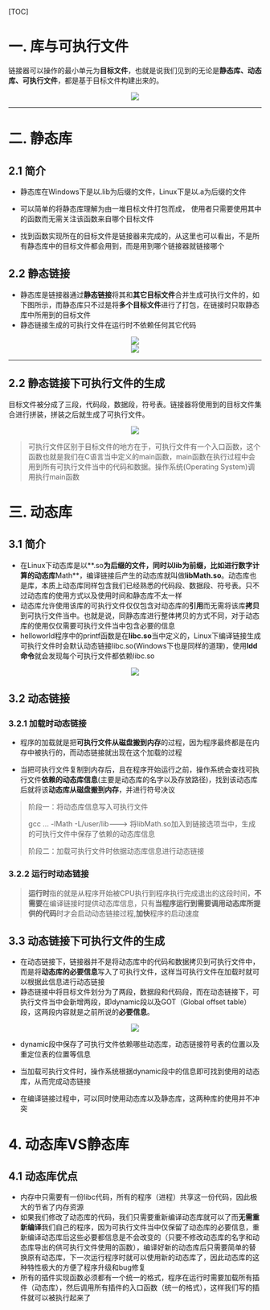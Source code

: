 [TOC]

# 一. 库与可执行文件

链接器可以操作的最小单元为**目标文件**，也就是说我们见到的无论是**静态库、动态库、可执行文件**，都是基于目标文件构建出来的。

<div align="center">
	<img src="https://segmentfault.com/img/bVbg264?w=297&h=249" />
</div>

---

# 二. 静态库

## 2.1 简介

* 静态库在Windows下是以.lib为后缀的文件，Linux下是以.a为后缀的文件

* 可以简单的将静态库理解为由一堆目标文件打包而成， 使用者只需要使用其中的函数而无需关注该函数来自哪个目标文件
* 找到函数实现所在的目标文件是链接器来完成的，从这里也可以看出，不是所有静态库中的目标文件都会用到，而是用到哪个链接器就链接哪个

## 2.2 静态链接

* 静态库是链接器通过**静态链接**将其和**其它目标文件**合并生成可执行文件的，如下图所示，而静态库只不过是将**多个目标文件**进行了打包，在链接时只取静态库中所用到的目标文件
* 静态链接生成的可执行文件在运行时不依赖任何其它代码

<div align="center">
	<img src="https://segmentfault.com/img/bVbg27a?w=311&h=248" />
</div>

<div align="center">
	<img src="https://segmentfault.com/img/bVbg27g?w=485&h=364" />
</div>



---

## 2.2 静态链接下可执行文件的生成

目标文件被分成了三段，代码段，数据段，符号表。链接器将使用到的目标文件集合进行拼装，拼装之后就生成了可执行文件。

<div align="center">
	<img src="https://segmentfault.com/img/bVbg4Uu?w=291&h=467" />
</div>

> 可执行文件区别于目标文件的地方在于，可执行文件有一个入口函数，这个函数也就是我们在C语言当中定义的main函数，main函数在执行过程中会用到所有可执行文件当中的代码和数据。操作系统(Operating System)调用执行main函数

# 三. 动态库

## 3.1 简介

* 在Linux下动态库是以**.so**为后缀的文件，同时以lib为前缀，比如进行数字计算的动态库**Math**，编译链接后产生的动态库就叫做**libMath.so**。动态库也是库，本质上动态库同样包含我们已经熟悉的代码段、数据段、符号表。只不过动态库的使用方式以及使用时间和静态库不太一样
* 动态库允许使用该库的可执行文件仅仅包含对动态库的**引用**而无需将该库**拷贝**到可执行文件当中。也就是说，同静态库进行整体拷贝的方式不同，对于动态库的使用仅仅需要可执行文件当中包含必要的信息
* helloworld程序中的printf函数是在**libc.so**当中定义的，Linux下编译链接生成可执行文件时会默认动态链接libc.so(Windows下也是同样的道理)，使用**ldd命令**就会发现每个可执行文件都依赖libc.so

<div align="center">
	<img src="https://segmentfault.com/img/bVbg4TD?w=393&h=258" />
</div>

## 3.2 动态链接

### 3.2.1 加载时动态链接

* 程序的加载就是把**可执行文件从磁盘搬到内存**的过程，因为程序最终都是在内存中被执行的，而动态链接就出现在这个加载的过程

* 当把可执行文件复制到内存后，且在程序开始运行之前，操作系统会查找可执行文件**依赖的动态库信息**(主要是动态库的名字以及存放路径)，找到该动态库后就将该**动态库从磁盘搬到内存**，并进行符号决议

> 阶段一：将动态库信息写入可执行文件
>
> gcc ... -lMath -L/user/lib---> 将libMath.so加入到链接选项当中，生成的可执行文件中保存了依赖的动态库信息
>
> 阶段二：加载可执行文件时依据动态库信息进行动态链接

### 3.2.2 运行时动态链接

>  **运行时**指的就是从程序开始被CPU执行到程序执行完成退出的这段时间，**不需要**在编译链接时提供动态库信息，只有**当程序运行到需要调用动态库所提供的代码**时才会启动动态链接过程,**加快**程序的启动速度

## 3.3 动态链接下可执行文件的生成

* 在动态链接下，链接器并不是将动态库中的代码和数据拷贝到可执行文件中，而是将**动态库的必要信息**写入了可执行文件，这样当可执行文件在加载时就可以根据此信息进行动态链接
* 静态链接中将目标文件划分为了两段，数据段和代码段，而在动态链接下，可执行文件当中会新增两段，即dynamic段以及GOT（Global offset table）段，这两段内容就是之前所说的**必要信息**。

<div align="center">
	<img src="https://segmentfault.com/img/bVbg3Mb?w=92&h=226" />
</div>



* dynamic段中保存了可执行文件依赖哪些动态库，动态链接符号表的位置以及重定位表的位置等信息

* 当加载可执行文件时，操作系统根据dynamic段中的信息即可找到使用的动态库，从而完成动态链接
* 在编译链接过程中，可以同时使用动态库以及静态库，这两种库的使用并不冲突



# 4. 动态库VS静态库

## 4.1 动态库优点

* 内存中只需要有一份libc代码，所有的程序（进程）共享这一份代码，因此极大的节省了内存资源
* 如果我们修改了动态库的代码，我们只需要重新编译动态库就可以了而**无需重新编译**我们自己的程序，因为可执行文件当中仅保留了动态库的必要信息，重新编译动态库后这些必要都信息是不会改变的（只要不修改动态库的名字和动态库导出的供可执行文件使用的函数），编译好新的动态库后只需要简单的替换原有动态库，下一次运行程序时就可以使用新的动态库了，因此动态库的这种特性极大的方便了程序升级和bug修复
* 所有的插件实现函数必须都有一个统一的格式，程序在运行时需要加载所有插件（动态库），然后调用所有插件的入口函数（统一的格式），这样我们写的插件就可以被执行起来了















